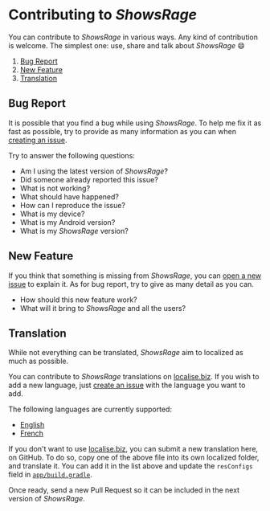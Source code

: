 # Contributing to *ShowsRage*

You can contribute to *ShowsRage* in various ways. Any kind of contribution is welcome. The simplest one: use, share and talk about *ShowsRage* :smile:

1. [Bug Report](#bug-report)
2. [New Feature](#new-feature)
3. [Translation](#translation)

## Bug Report

It is possible that you find a bug while using *ShowsRage*. To help me fix it as fast as possible, try to provide as many information as you can when [creating an issue](https://github.com/MGaetan89/ShowsRage/issues/new).

Try to answer the following questions:
- Am I using the latest version of *ShowsRage*?
- Did someone already reported this issue?
- What is not working?
- What should have happened?
- How can I reproduce the issue?
- What is my device?
- What is my Android version?
- What is my *ShowsRage* version?

## New Feature

If you think that something is missing from *ShowsRage*, you can [open a new issue](https://github.com/MGaetan89/ShowsRage/issues/new) to explain it. As for bug report, try to give as many detail as you can.

- How should this new feature work?
- What will it bring to *ShowsRage* and all the users?

## Translation

While not everything can be translated, *ShowsRage* aim to localized as much as possible.

You can contribute to *ShowsRage* translations on [localise.biz](https://localise.biz/mgaetan89/showsrage). If you wish to add a new language, just [create an issue](https://github.com/MGaetan89/ShowsRage/issues/new) with the language you want to add.

The following languages are currently supported:
- [English](https://github.com/MGaetan89/ShowsRage/blob/master/app/src/main/res/values/strings.xml)
- [French](https://github.com/MGaetan89/ShowsRage/blob/master/app/src/main/res/values-fr/strings.xml)

If you don't want to use [localise.biz](https://localise.biz/mgaetan89/showsrage), you can submit a new translation here, on GitHub. To do so, copy one of the above file into its own localized folder, and translate it. You can add it in the list above and update the `resConfigs` field in [`app/build.gradle`](https://github.com/MGaetan89/ShowsRage/blob/master/app/build.gradle).

Once ready, send a new Pull Request so it can be included in the next version of *ShowsRage*.
